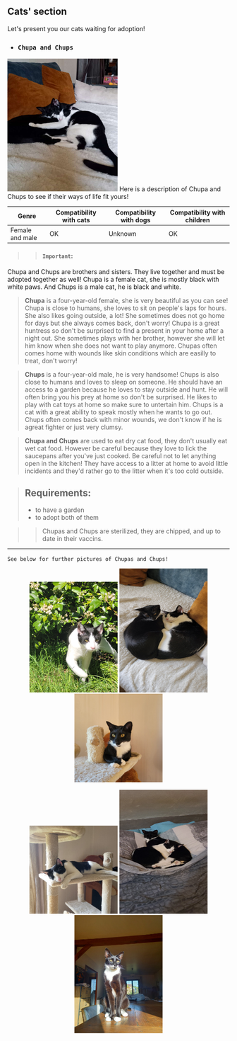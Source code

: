 ## Cats' section
Let's present you our cats waiting for adoption!
- ### `Chupa and Chups`
<img src="./chupa_chups.jpg" alt="chupaschups" width="250" height="300">  
Here is a description of Chupa and Chups to see if their ways of life fit yours!
 
| Genre | Compatibility with cats | Compatibility with dogs | Compatibility with children |
|-------|--------------------|---------------------|----------------------|
| Female and male  | OK               | Unknown                 | OK                |
>>#### `Important`: 
 Chupa and Chups are brothers and sisters. They live together and must be adopted together as well!
 Chupa is a female cat, she is mostly black with white paws. And Chups is a male cat, he is black and white.

>**Chupa** is a four-year-old female, she is very beautiful as you can see! Chupa is close to humans, she loves to sit on people's laps for hours. She also likes going outside, a lot! She sometimes does not go home for days but she always comes back, don't worry! Chupa is a great huntress so don't be surprised to find a present in your home after a night out. She sometimes plays with her brother, however she will let him know when she does not want to play anymore. Chupas often comes home with wounds like skin conditions which are easilly to treat, don't worry!

>**Chups** is a four-year-old male, he is very handsome! Chups is also close to humans and loves to sleep on someone. He should have an access to a garden because he loves to stay outside and hunt. He will often bring you his prey at home so don't be surprised. He likes to play with cat toys at home so make sure to untertain him. Chups is a cat with a great ability to speak mostly when he wants to go out. Chups often comes back with minor wounds, we don't know if he is agreat fighter or just very clumsy.

>**Chupa and Chups** are used to eat dry cat food, they don't usually eat wet cat food. However be careful because they love to lick the saucepans after you've just cooked. Be careful not to let anything open in the kitchen! They have access to a litter at home to avoid little incidents and they'd rather go to the litter when it's too cold outside. 

>## Requirements:
> - to have a garden
> - to adopt both of them

>> Chupas and Chups are sterilized, they are chipped, and up to date in their vaccins.

* * *  
~~~
See below for further pictures of Chupas and Chups! 
~~~

<p align="center">
  <img src="chups.jpg" width="200" height="250" />
  <img src="Chupa_chups2.jpg" width="200" height="280" />
   <img src="chupa1.jpg" width="200" />
</p>
<p align="center">
  <img src="chups2.jpg" width="200" />
  <img src="chupachups2.jpg" width="200" height="280" />
   <img src="chupa2.jpg" width="200" />
</p>

